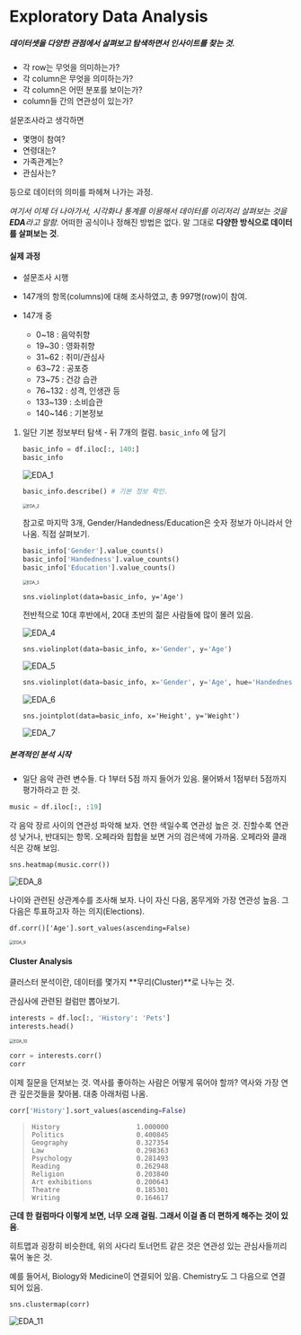 # Exploratory Data Analysis

##### 데이터셋을 다양한 관점에서 살펴보고 탐색하면서 인사이트를 찾는 것. 

- 각 row는 무엇을 의미하는가?
- 각 column은 무엇을 의미하는가?
- 각 column은 어떤 분포를 보이는가?
- column들 간의 연관성이 있는가?

설문조사라고 생각하면

- 몇명이 참여?
- 연령대는?
- 가족관계는?
- 관심사는?

등으로 데이터의 의미를 파헤쳐 나가는 과정. 

*여기서 이제 더 나아가서, 시각화나 통계를 이용해서 데이터를 이리저리 살펴보는 것을 **EDA**라고 말함.*  어떠한 공식이나 정해진 방법은 없다. 말 그대로 **다양한 방식으로 데이터를 살펴보는 것**.

 

####  실제 과정

- 설문조사 시행
- 147개의 항목(columns)에 대해 조사하였고, 총 997명(row)이 참여.

- 147개 중
  - 0~18 : 음악취향
  - 19~30 : 영화취향
  - 31~62 : 취미/관심사
  - 63~72 : 공포증
  - 73~75 : 건강 습관
  - 76~132 : 성격, 인생관 등
  - 133~139 : 소비습관
  - 140~146 : 기본정보

1. 일단 기본 정보부터 탐색 - 뒤 7개의 컬럼. `basic_info` 에 담기

   ```python
   basic_info = df.iloc[:, 140:]
   basic_info
   ```

   

   ![EDA_1](./resources/EDA_1.png)

   ```python
   basic_info.describe() # 기본 정보 확인. 
   ```

   <img src="./resources/EDA_2.png" alt="EDA_2" style="zoom:50%;" />

   참고로 마지막 3개, Gender/Handedness/Education은 숫자 정보가 아니라서 안나옴. 직접 살펴보기. 

   ```python
   basic_info['Gender'].value_counts()
   basic_info['Handedness'].value_counts() 
   basic_info['Education'].value_counts()
   ```

   <img src="./resources/EDA_3.png" alt="EDA_3" style="zoom:50%;" />

   ```
   sns.violinplot(data=basic_info, y='Age')
   ```

   전반적으로 10대 후반에서, 20대 초반의 젊은 사람들에 많이 몰려 있음. 

   <img src="./resources/EDA_4.png" alt="EDA_4" style="zoom:100%;" />

   

   ```python
   sns.violinplot(data=basic_info, x='Gender', y='Age')
   ```

   <img src="./resources/EDA_5.png" alt="EDA_5" style="zoom:100%;" />

   ```python
   sns.violinplot(data=basic_info, x='Gender', y='Age', hue='Handedness')
   ```

   <img src="./resources/EDA_6.png" alt="EDA_6" style="zoom:100%;" />

   ```
   sns.jointplot(data=basic_info, x='Height', y='Weight')
   ```

   <img src="./resources/EDA_7.png" alt="EDA_7" style="zoom:100%;" />

##### 본격적인 분석 시작

-  일단 음악 관련 변수들. 다 1부터 5점 까지 들어가 있음. 물어봐서 1점부터 5점까지 평가하라고 한 것. 

  ```python
  music = df.iloc[:, :19]
  ```

  각 음악 장르 사이의 연관성 파악해 보자. 연한 색일수록 연관성 높은 것. 진할수록 연관성 낮거나, 반대되는 항목. 오페라와 힙합을 보면 거의 검은색에 가까움. 오페라와 클래식은 강해 보임. 

  ```
  sns.heatmap(music.corr())
  ```

  <img src="./resources/EDA_8.png" alt="EDA_8" style="zoom:100%;" />

  나이와 관련된 상관계수를 조사해 보자. 나이 자신 다음, 몸무게와 가장 연관성 높음. 그 다음은 투표하고자 하는 의지(Elections). 

  ```
  df.corr()['Age'].sort_values(ascending=False)
  ```

  <img src="./resources/EDA_9.png" alt="EDA_9" style="zoom:50%;" />



#### Cluster Analysis

클러스터 분석이란, 데이터를 몇가지 **무리(Cluster)**로 나누는 것.

관심사에 관련된 컬럼만 뽑아보기. 

```python
interests = df.loc[:, 'History': 'Pets']
interests.head()
```

<img src="./resources/EDA_10.png" alt="EDA_10" style="zoom:50%;" />

```python
corr = interests.corr()
corr
```



이제 질문을 던져보는 것. 역사를 좋아하는 사람은 어떻게 묶어야 할까? 역사와 가장 연관 깊은것들을 찾아봄. 대충 아래처럼 나옴. 

```python
corr['History'].sort_values(ascending=False)
```

> ```
> History                   1.000000
> Politics                  0.400845
> Geography                 0.327354
> Law                       0.298363
> Psychology                0.281493
> Reading                   0.262948
> Religion                  0.203840
> Art exhibitions           0.200643
> Theatre                   0.185301
> Writing                   0.164617
> ```

**근데 한 컬럼마다 이렇게 보면, 너무 오래 걸림. 그래서 이걸 좀 더 편하게 해주는 것이 있음**.

히트맵과 굉장히 비슷한데, 위의 사다리 토너먼트 같은 것은 연관성 있는 관심사들끼리 묶어 놓은 것. 

예를 들어서, Biology와 Medicine이 연결되어 있음. Chemistry도 그 다음으로 연결되어 있음. 

 ```
sns.clustermap(corr)
 ```

<img src="./resources/EDA_11.png" alt="EDA_11" style="zoom:100%;" />